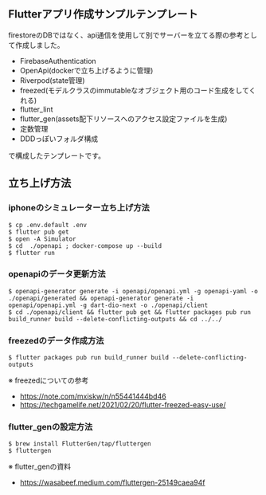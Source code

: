 ## Flutterアプリ作成サンプルテンプレート
firestoreのDBではなく、api通信を使用して別でサーバーを立てる際の参考として作成しました。

- FirebaseAuthentication
- OpenApi(dockerで立ち上げるように管理)
- Riverpod(state管理)
- freezed(モデルクラスのimmutableなオブジェクト用のコード生成をしてくれる)
- flutter_lint
- flutter_gen(assets配下リソースへのアクセス設定ファイルを生成)
- 定数管理
- DDDっぽいフォルダ構成

で構成したテンプレートです。

## 立ち上げ方法
### iphoneのシミュレーター立ち上げ方法

```
$ cp .env.default .env
$ flutter pub get
$ open -A Simulator
$ cd  ./openapi ; docker-compose up --build
$ flutter run
```

### openapiのデータ更新方法
```
$ openapi-generator generate -i openapi/openapi.yml -g openapi-yaml -o ./openapi/generated && openapi-generator generate -i openapi/openapi.yml -g dart-dio-next -o ./openapi/client
$ cd ./openapi/client && flutter pub get && flutter packages pub run build_runner build --delete-conflicting-outputs && cd ../../
```

### freezedのデータ作成方法
```
$ flutter packages pub run build_runner build --delete-conflicting-outputs
```
※ freezedについての参考
- https://note.com/mxiskw/n/n55441444bd46
- https://techgamelife.net/2021/02/20/flutter-freezed-easy-use/

### flutter_genの設定方法
```
$ brew install FlutterGen/tap/fluttergen
$ fluttergen 

```
※ flutter_genの資料
- https://wasabeef.medium.com/fluttergen-25149caea94f